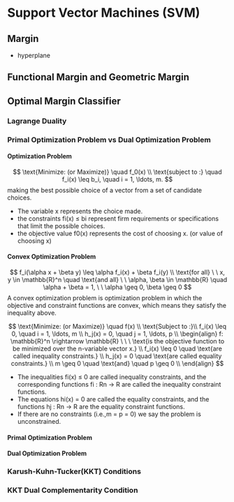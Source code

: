 # Support Vector Machines (SVM)

## Margin
 - hyperplane

## Functional Margin and Geometric Margin

## Optimal Margin Classifier
### Lagrange Duality
### Primal Optimization Problem vs Dual Optimization Problem
#### Optimization Problem  
$$
\text{Minimize: (or Maximize)} \quad f_0(x) \\
\text{subject to :} \quad f_i(x) \leq b_i, \quad i = 1, \ldots, m. 
$$
making the best possible choice of a vector from a set of candidate choices.
- The variable x represents the choice made.
- the constraints fi(x) ≤ bi represent firm requirements or specifications that limit the possible choices.
- the objective value f0(x) represents the cost of choosing x. (or value of choosing x)

#### Convex Optimization Problem
$$
f_i(\alpha x + \beta y) \leq \alpha f_i(x) + \beta f_i(y) \\
\text{for all} \ \ x, y \in \mathbb{R}^n \quad \text{and all} \ \ \alpha, \beta \in \mathbb{R} \quad \alpha + \beta = 1, \ \ \alpha \geq 0, \beta \geq 0 
$$
A convex optimization problem is optimization problem in which the objective and
constraint functions are convex, which means they satisfy the inequality above.

$$
\text{Minimize: (or Maximize)} \quad f(x) \\ 
\text{Subject to :}\\ 
f_i(x) \leq 0, \quad i = 1, \ldots, m \\
h_j(x) = 0, \quad j = 1, \ldots, p \\
\begin{align}
f: \mathbb{R}^n \rightarrow \mathbb{R} \ \ \  \text{is the objective function to be minimized over the n-variable vector x.} \\ 
f_i(x) \leq 0 \quad \text{are called inequality constraints.} \\
h_j(x) = 0  \quad \text{are called equality constraints.} \\
m \geq 0 \quad \text{and} \quad p \geq 0 \\ 
\end{align}
$$
- The inequalities fi(x) ≤ 0 are called inequality constraints, and the
corresponding functions fi : Rn → R are called the inequality constraint functions.
- The equations hi(x) = 0 are called the equality constraints, and the functions
hj : Rn → R are the equality constraint functions.
- If there are no constraints (i.e.,m = p = 0) we say the problem is unconstrained.

#### Primal Optimization Problem
#### Dual Optimization Problem


### Karush-Kuhn-Tucker(KKT) Conditions
### KKT Dual Complementarity Condition
